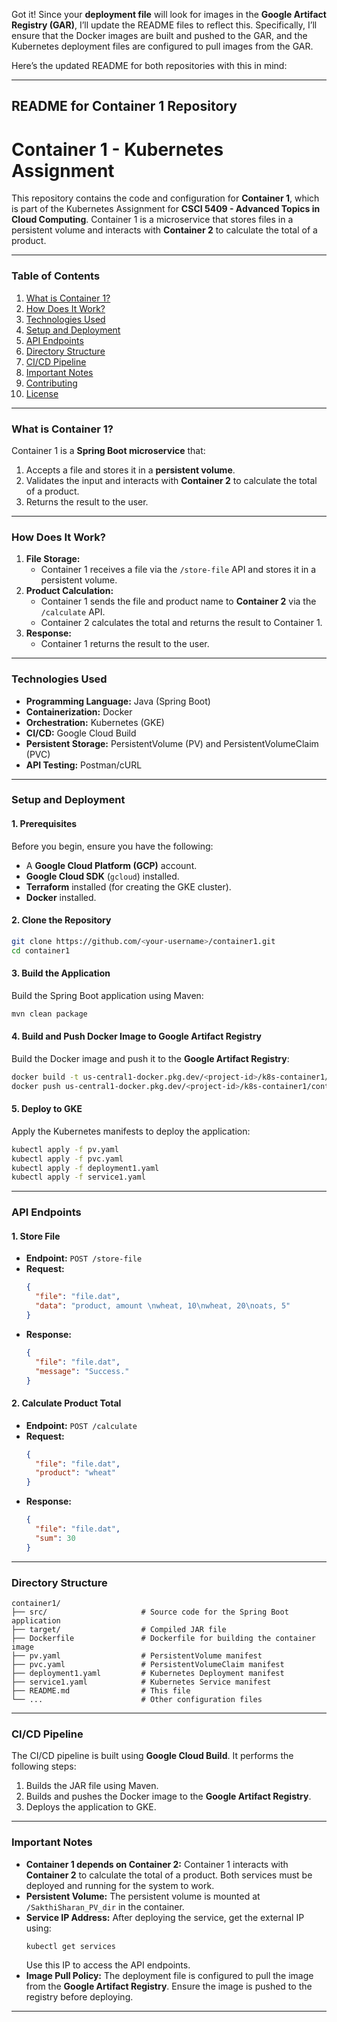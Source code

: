 Got it! Since your **deployment file** will look for images in the **Google Artifact Registry (GAR)**, I’ll update the README files to reflect this. Specifically, I’ll ensure that the Docker images are built and pushed to the GAR, and the Kubernetes deployment files are configured to pull images from the GAR.

Here’s the updated README for both repositories with this in mind:

---

## **README for Container 1 Repository**

# **Container 1 - Kubernetes Assignment**

This repository contains the code and configuration for **Container 1**, which is part of the Kubernetes Assignment for **CSCI 5409 - Advanced Topics in Cloud Computing**. Container 1 is a microservice that stores files in a persistent volume and interacts with **Container 2** to calculate the total of a product.

---

### **Table of Contents**
1. [What is Container 1?](#what-is-container-1)
2. [How Does It Work?](#how-does-it-work)
3. [Technologies Used](#technologies-used)
4. [Setup and Deployment](#setup-and-deployment)
5. [API Endpoints](#api-endpoints)
6. [Directory Structure](#directory-structure)
7. [CI/CD Pipeline](#cicd-pipeline)
8. [Important Notes](#important-notes)
9. [Contributing](#contributing)
10. [License](#license)

---

### **What is Container 1?**
Container 1 is a **Spring Boot microservice** that:
1. Accepts a file and stores it in a **persistent volume**.
2. Validates the input and interacts with **Container 2** to calculate the total of a product.
3. Returns the result to the user.

---

### **How Does It Work?**
1. **File Storage:**
   - Container 1 receives a file via the `/store-file` API and stores it in a persistent volume.
2. **Product Calculation:**
   - Container 1 sends the file and product name to **Container 2** via the `/calculate` API.
   - Container 2 calculates the total and returns the result to Container 1.
3. **Response:**
   - Container 1 returns the result to the user.

---

### **Technologies Used**
- **Programming Language:** Java (Spring Boot)
- **Containerization:** Docker
- **Orchestration:** Kubernetes (GKE)
- **CI/CD:** Google Cloud Build
- **Persistent Storage:** PersistentVolume (PV) and PersistentVolumeClaim (PVC)
- **API Testing:** Postman/cURL

---

### **Setup and Deployment**

#### **1. Prerequisites**
Before you begin, ensure you have the following:
- A **Google Cloud Platform (GCP)** account.
- **Google Cloud SDK** (`gcloud`) installed.
- **Terraform** installed (for creating the GKE cluster).
- **Docker** installed.

#### **2. Clone the Repository**
```bash
git clone https://github.com/<your-username>/container1.git
cd container1
```

#### **3. Build the Application**
Build the Spring Boot application using Maven:
```bash
mvn clean package
```

#### **4. Build and Push Docker Image to Google Artifact Registry**
Build the Docker image and push it to the **Google Artifact Registry**:
```bash
docker build -t us-central1-docker.pkg.dev/<project-id>/k8s-container1/container1:latest .
docker push us-central1-docker.pkg.dev/<project-id>/k8s-container1/container1:latest
```

#### **5. Deploy to GKE**
Apply the Kubernetes manifests to deploy the application:
```bash
kubectl apply -f pv.yaml
kubectl apply -f pvc.yaml
kubectl apply -f deployment1.yaml
kubectl apply -f service1.yaml
```

---

### **API Endpoints**

#### **1. Store File**
- **Endpoint:** `POST /store-file`
- **Request:**
  ```json
  {
    "file": "file.dat",
    "data": "product, amount \nwheat, 10\nwheat, 20\noats, 5"
  }
  ```
- **Response:**
  ```json
  {
    "file": "file.dat",
    "message": "Success."
  }
  ```

#### **2. Calculate Product Total**
- **Endpoint:** `POST /calculate`
- **Request:**
  ```json
  {
    "file": "file.dat",
    "product": "wheat"
  }
  ```
- **Response:**
  ```json
  {
    "file": "file.dat",
    "sum": 30
  }
  ```

---

### **Directory Structure**
```
container1/
├── src/                     # Source code for the Spring Boot application
├── target/                  # Compiled JAR file
├── Dockerfile               # Dockerfile for building the container image
├── pv.yaml                  # PersistentVolume manifest
├── pvc.yaml                 # PersistentVolumeClaim manifest
├── deployment1.yaml         # Kubernetes Deployment manifest
├── service1.yaml            # Kubernetes Service manifest
├── README.md                # This file
└── ...                      # Other configuration files
```

---

### **CI/CD Pipeline**
The CI/CD pipeline is built using **Google Cloud Build**. It performs the following steps:
1. Builds the JAR file using Maven.
2. Builds and pushes the Docker image to the **Google Artifact Registry**.
3. Deploys the application to GKE.

---

### **Important Notes**
- **Container 1 depends on Container 2:** Container 1 interacts with **Container 2** to calculate the total of a product. Both services must be deployed and running for the system to work.
- **Persistent Volume:** The persistent volume is mounted at `/SakthiSharan_PV_dir` in the container.
- **Service IP Address:** After deploying the service, get the external IP using:
  ```bash
  kubectl get services
  ```
  Use this IP to access the API endpoints.
- **Image Pull Policy:** The deployment file is configured to pull the image from the **Google Artifact Registry**. Ensure the image is pushed to the registry before deploying.

---
